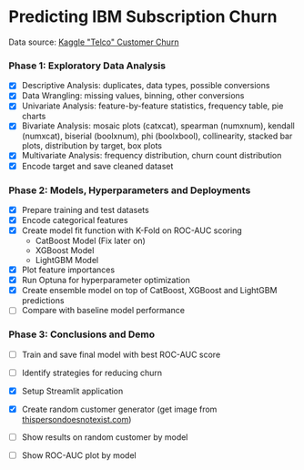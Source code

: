 # Predicting IBM Subscription Churn

Data source: [Kaggle "Telco" Customer Churn](https://www.kaggle.com/datasets/blastchar/telco-customer-churn)

### Phase 1: Exploratory Data Analysis

- [x] Descriptive Analysis: duplicates, data types, possible conversions
- [X] Data Wrangling: missing values, binning, other conversions
- [X] Univariate Analysis: feature-by-feature statistics, frequency table, pie charts
- [X] Bivariate Analysis: mosaic plots (catxcat), spearman (numxnum), kendall (numxcat), biserial (boolxnum), phi (boolxbool), collinearity, stacked bar plots, distribution by target, box plots
- [X] Multivariate Analysis: frequency distribution, churn count distribution
- [X] Encode target and save cleaned dataset

### Phase 2: Models, Hyperparameters and Deployments

- [X] Prepare training and test datasets
- [X] Encode categorical features
- [X] Create model fit function with K-Fold on ROC-AUC scoring
    - CatBoost Model (Fix later on)
    - XGBoost Model
    - LightGBM Model
- [X] Plot feature importances
- [X] Run Optuna for hyperparameter optimization
- [X] Create ensemble model on top of CatBoost, XGBoost and LightGBM predictions
- [ ] Compare with baseline model performance

### Phase 3: Conclusions and Demo

- [ ] Train and save final model with best ROC-AUC score
- [ ] Identify strategies for reducing churn

- [X] Setup Streamlit application
- [X] Create random customer generator (get image from [thispersondoesnotexist.com](https://thispersondoesnotexist.com))
- [ ] Show results on random customer by model
- [ ] Show ROC-AUC plot by model 